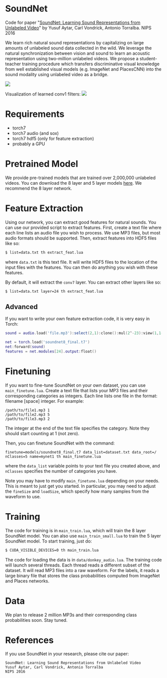 SoundNet
========

Code for paper "[SoundNet: Learning Sound Representations from Unlabeled Video](https://arxiv.org/abs/1610.09001 )" by Yusuf Aytar, Carl Vondrick, Antonio Torralba. NIPS 2016

We learn rich natural sound representations by capitalizing on large amounts of unlabeled sound data collected in the wild. We leverage the natural synchronization between vision and sound to learn an acoustic representation using two-million unlabeled videos. We propose a student-teacher training procedure which transfers discriminative visual knowledge from well established visual models (e.g. ImageNet and PlacesCNN) into the sound modality using unlabeled video as a bridge.

<img src='http://projects.csail.mit.edu/soundnet/soundnet.jpg'>

Visualization of learned conv1 filters:
<img src='http://projects.csail.mit.edu/soundnet/conv1.png'>

Requirements
============
 - torch7
 - torch7 audio (and sox)
 - torch7 hdf5 (only for feature extraction)
 - probably a GPU
 
Pretrained Model
================
We provide pre-trained models that are trained over 2,000,000 unlabeled videos. You can download the 8 layer and 5 layer models [here](http://data.csail.mit.edu/soundnet/soundnet_models_public.zip). We recommend the 8 layer network.

Feature Extraction
==================

Using our network, you can extract good features for natural sounds. You can use our provided script to extract features. First, create a text file where each line lists an audio file you wish to process. We use MP3 files, but most audio formats should be supported. Then, extract features into HDF5 files like so:

```bash
$ list=data.txt th extract_feat.lua
```

where `data.txt` is this text file. It will write HDF5 files to the location of the input files with the features. You can then do anything you wish with these features. 
 
By default, it will extract the `conv7` layer. You can extract other layers like so:
 
```bash
$ list=data.txt layer=24 th extract_feat.lua
````
 
Advanced
--------
 
 If you want to write your own feature extraction code, it is very easy in Torch:

```lua
sound = audio.load('file.mp3'):select(2,1):clone():mul(2^-23):view(1,1-1,1):cuda()

net = torch.load('soundnet8_final.t7')
net:forward(sound)
features = net.modules[24].output:float()
```

Finetuning
==========

If you want to fine-tune SoundNet on your own dataset, you can use `main_finetune.lua`. Create a text file that lists your MP3 files and their corresponding categories as integers. Each line lists one file in the format: filename [space] integer. For example:
```
/path/to/file1.mp3 1
/path/to/file2.mp3 5
/path/to/file3.mp3 2
```
The integer at the end of the text file specifies the category. Note they should start counting at 1 (not zero).

Then, you can finetune SoundNet with the command:
```
finetune=models/soundnet8_final.t7 data_list=dataset.txt data_root=/ nClasses=5 name=mynet1 th main_finetune.lua
```
where the `data_list` variable points to your text file you created above, and `nClasses` specifies the number of categories you have.

Note you may have to modify `main_finetune.lua` depending on your needs. This is meant to just get you started. In particular, you may need to adjust the `fineSize` and `loadSize`, which specify how many samples from the waveform to use.

Training
========

The code for training is in `main_train.lua`, which will train the 8 layer SoundNet model. You can also use `main_train_small.lua` to train the 5 layer SoundNet model. To start training, just do:

```bash
$ CUDA_VISIBLE_DEVICES=0 th main_train.lua
```

The code for loading the data is in `data/donkey_audio.lua`. The training code will launch several threads. Each thread reads a different subset of the dataset. It will read MP3 files into a raw waveform. For the labels, it reads a large binary file that stores the class probabilities computed from ImageNet and Places networks.

Data
====

We plan to release 2 million MP3s and their corresponding class probabilities soon. Stay tuned.

References
==========

If you use SoundNet in your research, please cite our paper:

    SoundNet: Learning Sound Representations from Unlabeled Video 
    Yusuf Aytar, Carl Vondrick, Antonio Torralba
    NIPS 2016
